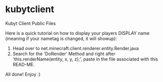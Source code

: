 # kubytclient
Kubyt Client Public Files

Here is a quick tutorial on how to display your players DISPLAY name (meaning if your nametag is changed, it will showup):

1) Head over to net.minecraft.client.renderer.entity.Render.java
2) Search for the 'DoRender' Method and right after 'this.renderName(entity, x, y, z);', paste in the file associated with this READ-ME.

All done! Enjoy :)
